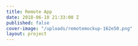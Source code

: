 ```yaml
---
title: Remote App
date: 2018-06-10 21:33:00 Z
published: false
cover-image: "/uploads/remotemockup-162e50.png"
layout: project
---
```


